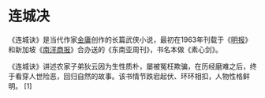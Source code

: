 # 连城决

《连城诀》是当代作家[金庸](https://baike.baidu.com/item/金庸)创作的长篇武侠小说，最初在1963年刊载于《[明报](https://baike.baidu.com/item/明报)》和新加坡《[南洋商报](https://baike.baidu.com/item/南洋商报)》合办送的《东南亚周刊》，书名本做《素心剑》。

《连城诀》讲述农家子弟狄云因为生性质朴，屡被冤枉欺骗，在历经磨难之后，终于看穿人世险恶，回归自然的故事。该书情节跌宕起伏、环环相扣，人物性格鲜明。 [1]